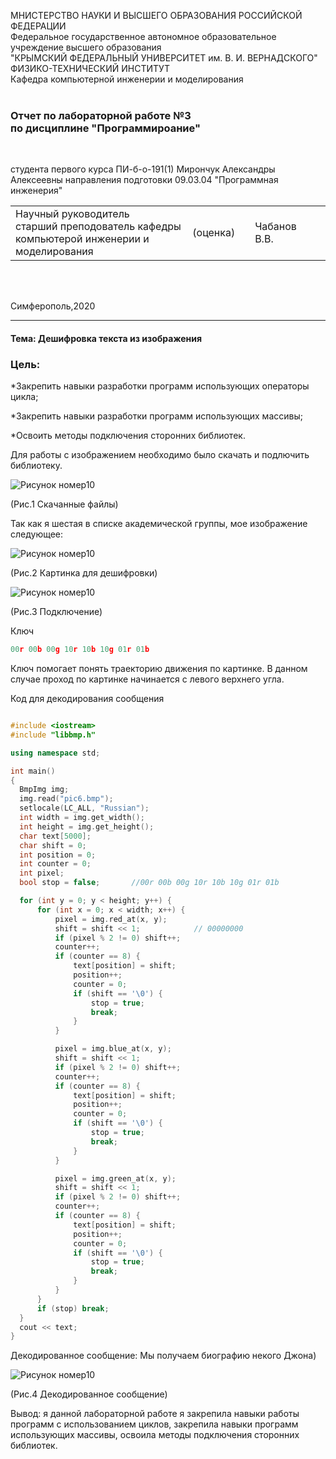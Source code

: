 МНИСТЕРСТВО НАУКИ  И ВЫСШЕГО ОБРАЗОВАНИЯ РОССИЙСКОЙ ФЕДЕРАЦИИ  
Федеральное государственное автономное образовательное учреждение высшего образования  
"КРЫМСКИЙ ФЕДЕРАЛЬНЫЙ УНИВЕРСИТЕТ им. В. И. ВЕРНАДСКОГО"  
ФИЗИКО-ТЕХНИЧЕСКИЙ ИНСТИТУТ  
Кафедра компьютерной инженерии и моделирования
<br/><br/>

### Отчет по лабораторной работе №3<br/> по дисциплине "Программироание"
<br/>

студента первого курса ПИ-б-о-191(1)
Мирончук Александры Алексеевны
направления подготовки 09.03.04 "Программная инженерия"
<br/>

<table>
<tr><td>Научный руководитель<br/>старший преподователь кафедры<br/>компьютерой инженерии и моделирования<br/>
<td/>(оценка)<td/>
<td/>Чабанов В.В.<td/>
</tr>
</table>
<br/><br/>

Симферополь,2020
***
#### Тема: Дешифровка текста из изображения

### Цель:

*Закрепить навыки разработки программ использующих операторы цикла;

*Закрепить навыки разработки программ использующих массивы;

*Освоить методы подключения сторонних библиотек.

Для работы с изображением необходимо было скачать и подлючить библиотеку. 

 ![Рисунок номер10](https://sun9-53.userapi.com/c813024/v813024018/6c8d5/WZwg2_RFVqY.jpg)
 
 (Рис.1 Скачанные файлы)
 
Так как я шестая в списке академической группы, мое изображение следующее:

  ![Рисунок номер10](https://neroid.ru/wp-content/uploads/2020/02/pic6.bmp)
  
  (Рис.2 Картинка для дешифровки)

 ![Рисунок номер10](https://sun9-44.userapi.com/c813024/v813024018/6c905/rPoOPF3NQ4c.jpg)
 
 (Рис.3 Подключение)

Ключ
```cpp
00r 00b 00g 10r 10b 10g 01r 01b
```
Ключ помогает понять траекторию движения по картинке.
В данном случае проход по картинке начинается с левого верхнего угла.

Код для декодирования сообщения

  ```cpp
  
#include <iostream>
#include "libbmp.h"

using namespace std;

int main()
{
	BmpImg img;
	img.read("pic6.bmp");
	setlocale(LC_ALL, "Russian");
	int width = img.get_width();
	int height = img.get_height();
	char text[5000];
	char shift = 0;
	int position = 0;
	int counter = 0;
	int pixel;
	bool stop = false;       //00r 00b 00g 10r 10b 10g 01r 01b

	for (int y = 0; y < height; y++) {
		for (int x = 0; x < width; x++) {
			pixel = img.red_at(x, y);
			shift = shift << 1;            // 00000000
			if (pixel % 2 != 0) shift++;
			counter++;
			if (counter == 8) {
				text[position] = shift;
				position++;
				counter = 0;
				if (shift == '\0') {
					stop = true;
					break;
				}
			}

			pixel = img.blue_at(x, y);
			shift = shift << 1;
			if (pixel % 2 != 0) shift++;
			counter++;
			if (counter == 8) {
				text[position] = shift;
				position++;
				counter = 0;
				if (shift == '\0') {
					stop = true;
					break;
				}
			}

			pixel = img.green_at(x, y);
			shift = shift << 1;
			if (pixel % 2 != 0) shift++;
			counter++;
			if (counter == 8) {
				text[position] = shift;
				position++;
				counter = 0;
				if (shift == '\0') {
					stop = true;
					break;
				}
			}
		}
		if (stop) break;
	}
	cout << text;
}

  
  ```
  
  Декодированное сообщение: Мы получаем биографию некого Джона)
  
  ![Рисунок номер10](https://sun9-48.userapi.com/c813024/v813024018/6cc7b/0qVR8q_Q2o8.jpg)
  
  (Рис.4 Декодированное сообщение)
  
  Вывод: я данной лабораторной работе я закрепила навыки работы программ с использованием циклов, закрепила навыки программ использующих
  массивы, освоила методы подключения сторонних библиотек.
